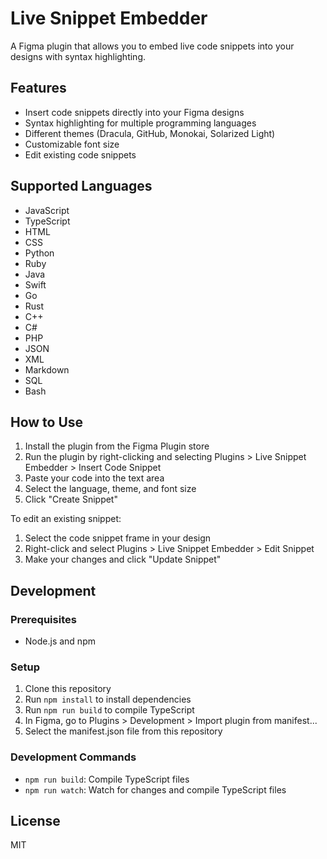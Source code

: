 # Live Snippet Embedder

A Figma plugin that allows you to embed live code snippets into your designs with syntax highlighting.

## Features

- Insert code snippets directly into your Figma designs
- Syntax highlighting for multiple programming languages
- Different themes (Dracula, GitHub, Monokai, Solarized Light)
- Customizable font size
- Edit existing code snippets

## Supported Languages

- JavaScript
- TypeScript
- HTML
- CSS
- Python
- Ruby
- Java
- Swift
- Go
- Rust
- C++
- C#
- PHP
- JSON
- XML
- Markdown
- SQL
- Bash

## How to Use

1. Install the plugin from the Figma Plugin store
2. Run the plugin by right-clicking and selecting Plugins > Live Snippet Embedder > Insert Code Snippet
3. Paste your code into the text area
4. Select the language, theme, and font size
5. Click "Create Snippet"

To edit an existing snippet:
1. Select the code snippet frame in your design
2. Right-click and select Plugins > Live Snippet Embedder > Edit Snippet
3. Make your changes and click "Update Snippet"

## Development

### Prerequisites

- Node.js and npm

### Setup

1. Clone this repository
2. Run `npm install` to install dependencies
3. Run `npm run build` to compile TypeScript
4. In Figma, go to Plugins > Development > Import plugin from manifest...
5. Select the manifest.json file from this repository

### Development Commands

- `npm run build`: Compile TypeScript files
- `npm run watch`: Watch for changes and compile TypeScript files

## License

MIT
